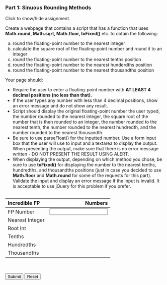 ### Part 1: Sinuous Rounding Methods

<p id="flip">Click to show/hide assignment.</p>
<div id="panel">

<style type="text/css">
    ol { list-style-type: lower-alpha; }
</style>

Create a webpage that contains a script that has  a function that uses **Math.round, Math.sqrt, Math.floor, toFixed()** etc. to obtain the following:

1. round the floating-point number to the nearest integer
2. calculate the square root of the floating-point number and round it to an integer
3. round the floating-point number to the nearest tenths position
4. round the floating-point number to the nearest hunderdths position
5. round the floating-point number to the nearest thousandths position

Your page should:

- Require the user to enter a floating-point number with **AT LEAST 4 decimal positions (no less than that).**
- If the user types any number with less than 4 decimal positions, show an error message and do not show any result.
- Script should display the original floating-point number the user typed, the number rounded to the nearest integer, the square root of the number that is then rounded to an integer, the number rounded to the nearest tenth, the number rounded to the nearest hundredth, and the number rounded to the nearest thousandth.
- Be sure to use parseFloat() for the inputted number. Use a form input box that the user will use to input and a textarea to display the output. When presenting the output, make sure that there is no error message written - DO NOT PRESENT THE RESULT USING ALERT.
- When displaying the output, depending on which method you chose, be sure to use **toFixed()** for displaying the number to the nearest tenths, hundredths, and thousandths positions (just in case you decided to use **Math.floor** and **Math.round** for some of the requests for this part). Validate the input and display an error message if the input is invalid. It is acceptable to use jQuery for this problem if you prefer.

</div>

<div class="row">
<div class="one-half column">
<form name="myform">

|Incredible FP| Numbers|
|:---|---:|
|FP Number| <input type="text" style="text-align:right;" id="myFloat" name="myFloat" pattern="^\d*\.\d{4,}$" onkeyup="process()"> |
|Nearest Integer|<div id="nearestInt"></div>|
|Root Int|<div id="rootInt"></div>|
|Tenths|<div id="tenths"></div>|
|Hundredths|<div id="hundredths"></div>|
|Thousandths|<div id="thousandths"></div>|


</div>
<div class="one-half column">
<br>
<br>
<span class="button-row">
<input type="button" class="button-primary" onclick="process()" value="Submit">
<input type="reset" value="Reset" id="reset">
</span>
</form>
<br>
<div id="results"></div>
</div>

<script>
const process = () => {
let 
    myFloatString = document.forms["myform"].elements["myFloat"].value,
    myFloat = parseFloat(myFloatString);
(/^\d*\.\d{4,}$/).test(myFloatString)
    ? displayResults("", `${Math.round(myFloat)}`, `${Math.round(Math.sqrt(myFloat))}`, `${myFloat.toFixed(1)}`, `${myFloat.toFixed(2)}`, `${myFloat.toFixed(3)}`)
    : displayResults("Neeeeeeee! You have entered invalid input. <br> Please enter <b>a number</b> with <b>at least</b> 4 decimal points.");
}

const displayResults = (results = "", nearestInt = "", rootInt = "", tenths = "", hundredths = "", thousandths = "" ) => {
    document.getElementById("results").innerHTML = results; 
    document.getElementById("nearestInt").textContent = nearestInt;
    document.getElementById("rootInt").textContent = rootInt;
    document.getElementById("tenths").textContent = tenths;
    document.getElementById("hundredths").textContent = hundredths;
    document.getElementById("thousandths").textContent = thousandths;
}

document.getElementById('reset').addEventListener('click', () => {
    displayResults();
    document.forms["myform"].elements["myFloat"].value = "";
});
</script>
